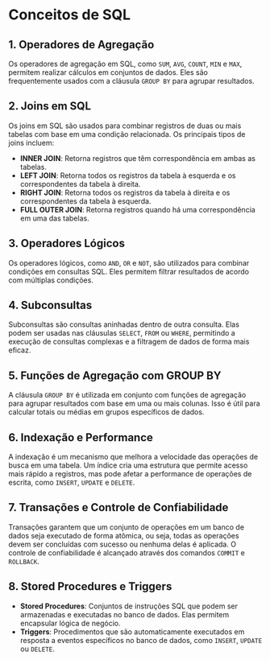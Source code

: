 
# Conceitos de SQL

## 1. Operadores de Agregação
Os operadores de agregação em SQL, como `SUM`, `AVG`, `COUNT`, `MIN` e `MAX`, permitem realizar cálculos em conjuntos de dados. Eles são frequentemente usados com a cláusula `GROUP BY` para agrupar resultados.

## 2. Joins em SQL
Os joins em SQL são usados para combinar registros de duas ou mais tabelas com base em uma condição relacionada. Os principais tipos de joins incluem:
- **INNER JOIN**: Retorna registros que têm correspondência em ambas as tabelas.
- **LEFT JOIN**: Retorna todos os registros da tabela à esquerda e os correspondentes da tabela à direita.
- **RIGHT JOIN**: Retorna todos os registros da tabela à direita e os correspondentes da tabela à esquerda.
- **FULL OUTER JOIN**: Retorna registros quando há uma correspondência em uma das tabelas.

## 3. Operadores Lógicos
Os operadores lógicos, como `AND`, `OR` e `NOT`, são utilizados para combinar condições em consultas SQL. Eles permitem filtrar resultados de acordo com múltiplas condições.

## 4. Subconsultas
Subconsultas são consultas aninhadas dentro de outra consulta. Elas podem ser usadas nas cláusulas `SELECT`, `FROM` ou `WHERE`, permitindo a execução de consultas complexas e a filtragem de dados de forma mais eficaz.

## 5. Funções de Agregação com GROUP BY
A cláusula `GROUP BY` é utilizada em conjunto com funções de agregação para agrupar resultados com base em uma ou mais colunas. Isso é útil para calcular totais ou médias em grupos específicos de dados.

## 6. Indexação e Performance
A indexação é um mecanismo que melhora a velocidade das operações de busca em uma tabela. Um índice cria uma estrutura que permite acesso mais rápido a registros, mas pode afetar a performance de operações de escrita, como `INSERT`, `UPDATE` e `DELETE`.

## 7. Transações e Controle de Confiabilidade
Transações garantem que um conjunto de operações em um banco de dados seja executado de forma atômica, ou seja, todas as operações devem ser concluídas com sucesso ou nenhuma delas é aplicada. O controle de confiabilidade é alcançado através dos comandos `COMMIT` e `ROLLBACK`.

## 8. Stored Procedures e Triggers
- **Stored Procedures**: Conjuntos de instruções SQL que podem ser armazenadas e executadas no banco de dados. Elas permitem encapsular lógica de negócio.
- **Triggers**: Procedimentos que são automaticamente executados em resposta a eventos específicos no banco de dados, como `INSERT`, `UPDATE` ou `DELETE`.
